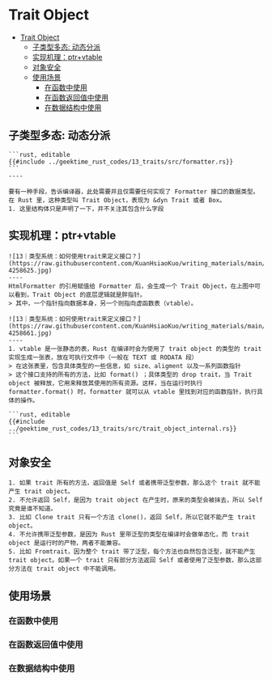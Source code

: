 # Trait Object

<!--ts-->
* [Trait Object](#trait-object)
   * [子类型多态: 动态分派](#子类型多态-动态分派)
   * [实现机理：ptr+vtable](#实现机理ptrvtable)
   * [对象安全](#对象安全)
   * [使用场景](#使用场景)
      * [在函数中使用](#在函数中使用)
      * [在函数返回值中使用](#在函数返回值中使用)
      * [在数据结构中使用](#在数据结构中使用)

<!-- Created by https://github.com/ekalinin/github-markdown-toc -->
<!-- Added by: runner, at: Sat Oct 22 02:45:05 UTC 2022 -->

<!--te-->

## 子类型多态: 动态分派

~~~admonish info title='在运行期决定' collapsible=true
```rust, editable
{{#include ../geektime_rust_codes/13_traits/src/formatter.rs}}
```
----

要有一种手段，告诉编译器，此处需要并且仅需要任何实现了 Formatter 接口的数据类型。在 Rust 里，这种类型叫 Trait Object，表现为 &dyn Trait 或者 Box。
1. 这里结构体只是声明了一下，并不关注其包含什么字段
~~~

## 实现机理：ptr+vtable

~~~admonish info title='Trait Object的底层逻辑就是胖指针' collapsible=true
![13｜类型系统：如何使用trait来定义接口？](https://raw.githubusercontent.com/KuanHsiaoKuo/writing_materials/main/imgs/13%EF%BD%9C%E7%B1%BB%E5%9E%8B%E7%B3%BB%E7%BB%9F%EF%BC%9A%E5%A6%82%E4%BD%95%E4%BD%BF%E7%94%A8trait%E6%9D%A5%E5%AE%9A%E4%B9%89%E6%8E%A5%E5%8F%A3%EF%BC%9F-4258625.jpg)
----
HtmlFormatter 的引用赋值给 Formatter 后，会生成一个 Trait Object，在上图中可以看到，Trait Object 的底层逻辑就是胖指针。
> 其中，一个指针指向数据本身，另一个则指向虚函数表（vtable）。
~~~

~~~admonish info title='vtable是一张静态表' collapsible=true
![13｜类型系统：如何使用trait来定义接口？](https://raw.githubusercontent.com/KuanHsiaoKuo/writing_materials/main/imgs/13%EF%BD%9C%E7%B1%BB%E5%9E%8B%E7%B3%BB%E7%BB%9F%EF%BC%9A%E5%A6%82%E4%BD%95%E4%BD%BF%E7%94%A8trait%E6%9D%A5%E5%AE%9A%E4%B9%89%E6%8E%A5%E5%8F%A3%EF%BC%9F-4258661.jpg)
----
1. vtable 是一张静态的表，Rust 在编译时会为使用了 trait object 的类型的 trait 实现生成一张表，放在可执行文件中（一般在 TEXT 或 RODATA 段）
> 在这张表里，包含具体类型的一些信息，如 size、aligment 以及一系列函数指针
> 这个接口支持的所有的方法，比如 format() ；具体类型的 drop trait，当 Trait object 被释放，它用来释放其使用的所有资源。这样，当在运行时执行 formatter.format() 时，formatter 就可以从 vtable 里找到对应的函数指针，执行具体的操作。
~~~

~~~admonish info title='vtable会为每个类型的每个trait实现一张表' collapsible=true
```rust, editable
{{#include ../geektime_rust_codes/13_traits/src/trait_object_internal.rs}}
```
~~~

## 对象安全

~~~admonish info title='那什么样的 trait 不是对象安全的呢？' collapsible=true
1. 如果 trait 所有的方法，返回值是 Self 或者携带泛型参数，那么这个 trait 就不能产生 trait object。
2. 不允许返回 Self，是因为 trait object 在产生时，原来的类型会被抹去，所以 Self 究竟是谁不知道。
3. 比如 Clone trait 只有一个方法 clone()，返回 Self，所以它就不能产生 trait object。
4. 不允许携带泛型参数，是因为 Rust 里带泛型的类型在编译时会做单态化，而 trait object 是运行时的产物，两者不能兼容。
5. 比如 Fromtrait，因为整个 trait 带了泛型，每个方法也自然包含泛型，就不能产生 trait object。如果一个 trait 只有部分方法返回 Self 或者使用了泛型参数，那么这部分方法在 trait object 中不能调用。
~~~

## 使用场景

### 在函数中使用

### 在函数返回值中使用

### 在数据结构中使用
